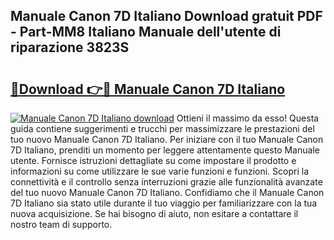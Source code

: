 ## Manuale Canon 7D Italiano Download gratuit PDF - Part-MM8 Italiano Manuale dell'utente di riparazione 3823S

# <h2><a href="http://dfed7s.blite.top/?on=Manuale+Canon+7D+Italiano">🔗Download 👉🔴 Manuale Canon 7D Italiano</a></h2>

[![Manuale Canon 7D Italiano download](https://i.imgur.com/lujVjoI.png)](http://dfed7s.blite.top/?on=Manuale+Canon+7D+Italiano)
Ottieni il massimo da esso! Questa guida contiene suggerimenti e trucchi per massimizzare le prestazioni del tuo nuovo Manuale Canon 7D Italiano. Per iniziare con il tuo Manuale Canon 7D Italiano, prenditi un momento per leggere attentamente questo Manuale utente. Fornisce istruzioni dettagliate su come impostare il prodotto e informazioni su come utilizzare le sue varie funzioni e funzioni. Scopri la connettività e il controllo senza interruzioni grazie alle funzionalità avanzate del tuo nuovo Manuale Canon 7D Italiano. Confidiamo che il Manuale Canon 7D Italiano sia stato utile durante il tuo viaggio per familiarizzare con la tua nuova acquisizione. Se hai bisogno di aiuto, non esitare a contattare il nostro team di supporto.
